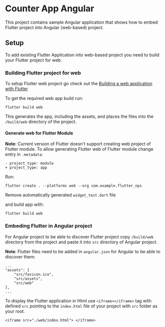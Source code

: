 # Counter App Angular

This project contains sample Angular application that shows how to embed Flutter project into Angular (web-based) project.

## Setup

To add existing Flutter Application into web-based project you need to build your Flutter project for web.

### Building Flutter project for web
To setup Flutter web project go check out the [Building a web application with Flutter](https://docs.flutter.dev/get-started/web)

To get the required web app build run:

```
flutter build web
```

This generates the app, including the assets, and places the files into the `/build/web` directory of the project.

#### Generate web for Flutter Module

**Note**: Current version of Flutter doesn't support creating web project of Flutter module.
To allow generating Flutter web of Flutter module change entry in `.metadata`:

```
- project_type: module
+ project_type: app
```

Run:
```
flutter create . --platforms web --org com.example.flutter_nps
```

Remove automatically generated `widget_test.dart` file

and build app with:

```
flutter build web
```

### Embeding Flutter in Angular project

For Angular project to be able to discover Flutter project copy `/build/web` directory from the project and paste it into `src` directory of Angular project. 

**Note**: Flutter files need to be added in `angular.json` for Angular to be able to discover them:
```
...
"assets": [
    "src/favicon.ico",
    "src/assets",
    "src/web"
],
...
```

To display the Flutter application in Html use `<iframe></iframe>` tag with defined `src` pointing to the `index.html` file of your project with `src` folder as your root.
```
<iframe src="./web/index.html"> </iframe>
```